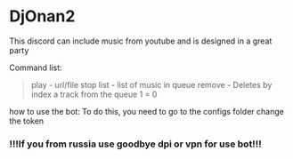 # DjOnan2

This discord can include music from youtube and is designed in a great party

Command list:
  >  play - url/file
  >  stop
  >  list - list of music in queue
  >  remove - Deletes by index a track from the queue 1 = 0

how to use the bot:
To do this, you need to go to the configs folder
change the token


### !!!If you from russia use goodbye dpi or vpn for use bot!!!
